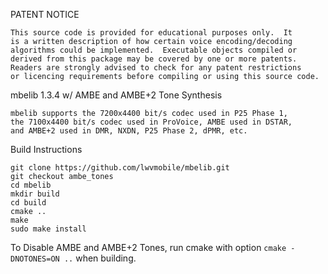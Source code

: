 PATENT NOTICE

```
This source code is provided for educational purposes only.  It 
is a written description of how certain voice encoding/decoding
algorithms could be implemented.  Executable objects compiled or
derived from this package may be covered by one or more patents.
Readers are strongly advised to check for any patent restrictions 
or licencing requirements before compiling or using this source code.
```

mbelib 1.3.4 w/ AMBE and AMBE+2 Tone Synthesis

```
mbelib supports the 7200x4400 bit/s codec used in P25 Phase 1,
the 7100x4400 bit/s codec used in ProVoice, AMBE used in DSTAR,
and AMBE+2 used in DMR, NXDN, P25 Phase 2, dPMR, etc.
```

Build Instructions

```
git clone https://github.com/lwvmobile/mbelib.git
git checkout ambe_tones
cd mbelib
mkdir build
cd build
cmake ..
make
sudo make install
```

To Disable AMBE and AMBE+2 Tones, run cmake with option `cmake -DNOTONES=ON ..` when building.